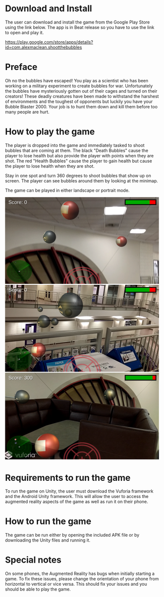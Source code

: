 # Download and Install
The user can download and install the game from the Google Play Store using the link below. The app is in Beat release so you have to use the link to open and play it. 

https://play.google.com/store/apps/details?id=com.alexmaclean.shootthebubbles

# Preface
Oh no the bubbles have escaped! You play as a scientist who has been working on a military experiment to create bubbles for war. Unfortunately the bubbles have mysteriously gotten out of their cages and turned on their creators! These deadly creatures have been made to withstand the harshest of environments and the toughest of opponents but luckily you have your Bubble Blaster 2000. Your job is to hunt them down and kill them before too many people are hurt.


# How to play the game

The player is dropped into the game and immediately tasked to shoot bubbles that are coming at them. The black "Death Bubbles" cause the player to lose health but also provide the player with points when they are shot. The red "Health Bubbles" cause the player to gain health but cause the player to lose health when they are shot. 

Stay in one spot and turn 360 degrees to shoot bubbles that show up on screen. The player can see bubbles around them by looking at the minimap.

The game can be played in either landscape or portrait mode.


![Alt text](/Images/1.png?raw=true "Screenshot 1")
![Alt text](/Images/2.png?raw=true "Screenshot 2")
![Alt text](/Images/3.png?raw=true "Screenshot 3")

# Requirements to run the game

To run the game on Unity, the user must download the Vuforia framework and the Android Unity framework. This will allow the user to access the augmented reality aspects of the game as well as run it on their phone. 



# How to run the game 

The game can be run either by opening the included APK file or by downloading the Unity files and running it. 


# Special notes

On some phones, the Augmented Reality has bugs when initially starting a game. To fix these issues, please change the orientation of your phone from horizontal to vertical or vice versa. This should fix your issues and you should be able to play the game.




